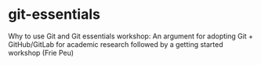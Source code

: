 # git-essentials
Why to use Git and Git essentials workshop: An argument for adopting Git + GitHub/GitLab for academic research followed by a getting started workshop (Frie Peu)
